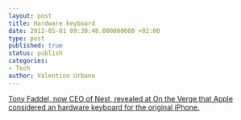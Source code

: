 ```yaml
---
layout: post
title: Hardware keyboard
date: 2012-05-01 09:39:48.000000000 +02:00
type: post
published: true
status: publish
categories:
- Tech
author: Valentino Urbano 
---
```


[Tony Faddel, now CEO of Nest, revealed at On the Verge that Apple considered an hardware keyboard for the original iPhone.][0]



[0]: http://www.theverge.com/2012/4/27/2982185/tony-fadel-apple-considered-hardware-keyboard-iphone